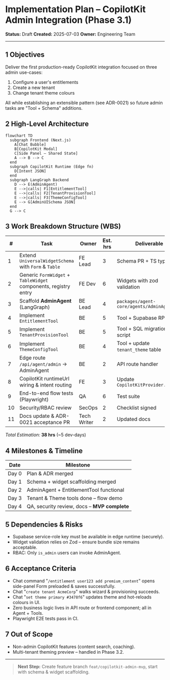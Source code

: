 # Implementation Plan – CopilotKit Admin Integration (Phase 3.1)

**Status:** Draft
**Created:** 2025-07-03
**Owner:** Engineering Team

---

## 1  Objectives
Deliver the first production-ready CopilotKit integration focused on three admin use-cases:
1. Configure a user's entitlements
2. Create a new tenant
3. Change tenant theme colours

All while establishing an extensible pattern (see ADR-0021) so future admin tasks are "Tool + Schema" additions.

## 2  High-Level Architecture
```mermaid
flowchart TD
  subgraph Frontend (Next.js)
    A[Chat Bubble]
    B[CopilotKit Modal]
    C[Side Panel – Shared State]
    A --> B --> C
  end
  subgraph CopilotKit Runtime (Edge fn)
    D[Intent JSON]
  end
  subgraph LangGraph Backend
    D --> E(AdminAgent)
    E -->|calls| F1[EntitlementTool]
    E -->|calls| F2[TenantProvisionTool]
    E -->|calls| F3[ThemeConfigTool]
    E --> G[AdminUISchema JSON]
  end
  G --> C
```

## 3  Work Breakdown Structure (WBS)
| # | Task | Owner | Est. hrs | Deliverable |
|---|------|-------|----------|-------------|
| 1 | Extend `UniversalWidgetSchema` with `Form` & `Table` | FE Lead | 3 | Schema PR + TS types |
| 2 | Generic `FormWidget` + `TableWidget` components, registry entry | FE Dev | 6 | Widgets with zod validation |
| 3 | Scaffold **AdminAgent** (LangGraph) | BE Lead | 4 | `packages/agent-core/agents/AdminAgent.ts` |
| 4 | Implement `EntitlementTool` | BE | 5 | Tool + Supabase RPC calls |
| 5 | Implement `TenantProvisionTool` | BE | 5 | Tool + SQL migration script |
| 6 | Implement `ThemeConfigTool` | BE | 4 | Tool + update `tenant_theme` table |
| 7 | Edge route `/api/agent/admin` → AdminAgent | BE | 2 | API route handler |
| 8 | CopilotKit runtimeUrl wiring & intent routing | FE | 3 | Update `CopilotKitProvider.tsx` |
| 9 | End-to-end flow tests (Playwright) | QA | 6 | Test suite |
|10 | Security/RBAC review | SecOps | 2 | Checklist signed |
|11 | Docs update & ADR-0021 acceptance PR | Tech Writer | 2 | Updated docs |

_Total Estimation:_ **38 hrs** (~5 dev-days)

## 4  Milestones & Timeline
| Date | Milestone |
|------|-----------|
| Day 0 | Plan & ADR merged |
| Day 1 | Schema + widget scaffolding merged |
| Day 2 | AdminAgent + EntitlementTool functional |
| Day 3 | Tenant & Theme tools done – flow demo |
| Day 4 | QA, security review, docs – **MVP complete** |

## 5  Dependencies & Risks
* Supabase service-role key must be available in edge runtime (securely).
* Widget validation relies on Zod – ensure bundle size remains acceptable.
* RBAC: Only `is_admin` users can invoke AdminAgent.

## 6  Acceptance Criteria
* Chat command "`/entitlement user123 add premium_content`" opens side-panel Form preloaded & saves successfully.
* Chat "`create tenant AcmeCorp`" walks wizard & provisioning succeeds.
* Chat "`set theme primary #3478f6`" updates theme and hot-reloads colours in UI.
* Zero business logic lives in API route or frontend component; all in Agent + Tools.
* Playwright E2E tests pass in CI.

## 7  Out of Scope
* Non-admin CopilotKit features (content search, coaching).
* Multi-tenant theming preview – handled in Phase 3.2.

---

> **Next Step:** Create feature branch `feat/copilotkit-admin-mvp`, start with schema & widget scaffolding.